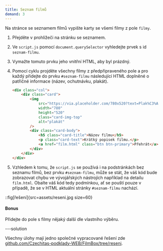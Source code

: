 ```yaml
---
title: Seznam filmů
demand: 3
---
```


Na stránce se seznamem filmů vypište karty se všemi filmy z pole `filmy`.

1.  Přejděte v prohlížeči na stránku se seznamem.

1.  Ve `script.js` pomocí `document.querySelector` vyhledejte prvek s id `seznam-filmu`.

1.  Vymažte tomuto prvku jeho vnitřní HTML, aby byl prázdný.

1.  Pomocí cyklu projděte všechny filmy z předpřipraveného pole a pro každý přidejte do prvku `#seznam-filmu` následující HTML doplněné o patřičné informace (název, ochutnávku, plakát).

    ```html
    <div class="col">
    	<div class="card">
    		<img
    			src="https://via.placeholder.com/780x520?text=Plak%C3%A1t"
    			width="780"
    			height="520"
    			class="card-img-top"
    			alt="plakát"
    		/>
    		<div class="card-body">
    			<h5 class="card-title">Název filmu</h5>
    			<p class="card-text">Krátký popisek filmu.</p>
    			<a href="film.html" class="btn btn-primary">Přehrát</a>
    		</div>
    	</div>
    </div>
    ```

1.  Vzhledem k tomu, že `script.js` se používá i na podstránkách bez seznamu filmů, bez prvku `#seznam-filmu`, může se stát, že váš kód bude zobrazovat chybu ve vývojářských nástrojích například na detailu `film.html`. Obalte váš kód tedy podmínkou, ať se pouští pouze v případě, že se v HTML aktuální stránky `#seznam-filmu` nachází.

::fig[řešení]{src=assets/reseni.jpg size=60}

#### Bonus

Přidejte do pole s filmy nějaký další dle vlastního výběru.

---solution

Všechny úlohy mají jedno společné vypracované řešení zde [github.com/Czechitas-podklady-WEB/FilmBox/tree/reseni](https://github.com/Czechitas-podklady-WEB/FilmBox/tree/reseni).

